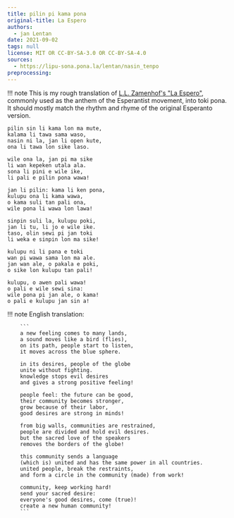 ```yaml
---
title: pilin pi kama pona
original-title: La Espero
authors:
  - jan Lentan
date: 2021-09-02
tags: null
license: MIT OR CC-BY-SA-3.0 OR CC-BY-SA-4.0
sources:
  - https://lipu-sona.pona.la/lentan/nasin_tenpo
preprocessing:
---
```


!!! note
    This is my rough translation of [L.L. Zamenhof's "La
    Espero"](https://en.wikipedia.org/wiki/La_Espero), commonly used as
    the anthem of the Esperantist movement, into toki pona. It should mostly match
    the rhythm and rhyme of the original Esperanto version.

```
pilin sin li kama lon ma mute,
kalama li tawa sama waso,
nasin ni la, jan li open kute,
ona li tawa lon sike laso.

wile ona la, jan pi ma sike
li wan kepeken utala ala.
sona li pini e wile ike,
li pali e pilin pona wawa!

jan li pilin: kama li ken pona,
kulupu ona li kama wawa,
o kama suli tan pali ona,
wile pona li wawa lon lawa!

sinpin suli la, kulupu poki,
jan li tu, li jo e wile ike.
taso, olin sewi pi jan toki
li weka e sinpin lon ma sike!

kulupu ni li pana e toki
wan pi wawa sama lon ma ale.
jan wan ale, o pakala e poki,
o sike lon kulupu tan pali!

kulupu, o awen pali wawa!
o pali e wile sewi sina:
wile pona pi jan ale, o kama!
o pali e kulupu jan sin a!
```

!!! note
		English translation:

		```
		a new feeling comes to many lands,
		a sound moves like a bird (flies),
		on its path, people start to listen,
		it moves across the blue sphere.

		in its desires, people of the globe
		unite without fighting.
		knowledge stops evil desires
		and gives a strong positive feeling!

		people feel: the future can be good,
		their community becomes stronger,
		grow because of their labor,
		good desires are strong in minds!

		from big walls, communities are restrained,
		people are divided and hold evil desires.
		but the sacred love of the speakers
		removes the borders of the globe!

		this community sends a language
		(which is) united and has the same power in all countries.
		united people, break the restraints,
		and form a circle in the community (made) from work!

		community, keep working hard!
		send your sacred desire:
		everyone's good desires, come (true)!
		create a new human community!
		```
